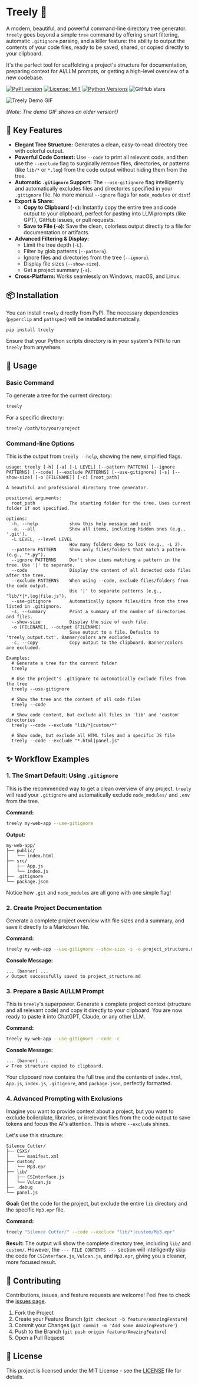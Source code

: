 # Treely 🌳

A modern, beautiful, and powerful command-line directory tree generator. `treely` goes beyond a simple `tree` command by offering smart filtering, automatic `.gitignore` parsing, and a killer feature: the ability to output the contents of your code files, ready to be saved, shared, or copied directly to your clipboard.

It's the perfect tool for scaffolding a project's structure for documentation, preparing context for AI/LLM prompts, or getting a high-level overview of a new codebase.

[![PyPI version](https://img.shields.io/pypi/v/treely.svg)](https://pypi.org/project/treely/)
[![License: MIT](https://img.shields.io/badge/License-MIT-yellow.svg)](https://opensource.org/licenses/MIT)
[![Python Versions](https://img.shields.io/pypi/pyversions/treely.svg)](https://pypi.org/project/treely/)
![GitHub stars](https://img.shields.io/github/stars/rudra-mondal/treely)

![Treely Demo GIF](https://github.com/user-attachments/assets/bdba702c-5786-4a12-9c93-10c48b2b1577)

*(Note: The demo GIF shows an older version!)*

## 🌟 Key Features

*   **Elegant Tree Structure:** Generates a clean, easy-to-read directory tree with colorful output.
*   **Powerful Code Context:** Use `--code` to print all relevant code, and then use the `--exclude` flag to surgically remove files, directories, or patterns (like `lib/*` or `*.log`) from the code output without hiding them from the tree.
*   **Automatic `.gitignore` Support:** The `--use-gitignore` flag intelligently and automatically excludes files and directories specified in your `.gitignore` file. No more manual `--ignore` flags for `node_modules` or `dist`!
*   **Export & Share:**
    *   **Copy to Clipboard (`-c`):** Instantly copy the entire tree and code output to your clipboard, perfect for pasting into LLM prompts (like GPT), GitHub issues, or pull requests.
    *   **Save to File (`-o`):** Save the clean, colorless output directly to a file for documentation or artifacts.
*   **Advanced Filtering & Display:**
    *   Limit the tree depth (`-L`).
    *   Filter by glob patterns (`--pattern`).
    *   Ignore files and directories from the tree (`--ignore`).
    *   Display file sizes (`--show-size`).
    *   Get a project summary (`-s`).
*   **Cross-Platform:** Works seamlessly on Windows, macOS, and Linux.

## 📦 Installation

You can install `treely` directly from PyPI. The necessary dependencies (`pyperclip` and `pathspec`) will be installed automatically.

```bash
pip install treely
```

Ensure that your Python scripts directory is in your system's `PATH` to run `treely` from anywhere.

## 🚀 Usage

### Basic Command

To generate a tree for the current directory:
```bash
treely
```

For a specific directory:
```bash
treely /path/to/your/project
```

### Command-line Options

This is the output from `treely --help`, showing the new, simplified flags.

```
usage: treely [-h] [-a] [-L LEVEL] [--pattern PATTERN] [--ignore PATTERNS] [--code] [--exclude PATTERNS] [--use-gitignore] [-s] [--show-size] [-o [FILENAME]] [-c] [root_path]

A beautiful and professional directory tree generator.

positional arguments:
  root_path             The starting folder for the tree. Uses current folder if not specified.

options:
  -h, --help            show this help message and exit
  -a, --all             Show all items, including hidden ones (e.g., '.git').
  -L LEVEL, --level LEVEL
                        How many folders deep to look (e.g., -L 2).
  --pattern PATTERN     Show only files/folders that match a pattern (e.g., "*.py").
  --ignore PATTERNS     Don't show items matching a pattern in the tree. Use '|' to separate.
  --code                Display the content of all detected code files after the tree.
  --exclude PATTERNS    When using --code, exclude files/folders from the code output.
                        Use '|' to separate patterns (e.g., "lib/*|*.log|file.js").
  --use-gitignore       Automatically ignore files/dirs from the tree listed in .gitignore.
  -s, --summary         Print a summary of the number of directories and files.
  --show-size           Display the size of each file.
  -o [FILENAME], --output [FILENAME]
                        Save output to a file. Defaults to 'treely_output.txt'. Banner/colors are excluded.
  -c, --copy            Copy output to the clipboard. Banner/colors are excluded.

Examples:
  # Generate a tree for the current folder
  treely

  # Use the project's .gitignore to automatically exclude files from the tree
  treely --use-gitignore

  # Show the tree and the content of all code files
  treely --code

  # Show code content, but exclude all files in 'lib' and 'custom' directories
  treely --code --exclude "lib/*|custom/*"

  # Show code, but exclude all HTML files and a specific JS file
  treely --code --exclude "*.html|panel.js"
```

## ✨ Workflow Examples

### 1. The Smart Default: Using `.gitignore`

This is the recommended way to get a clean overview of any project. `treely` will read your `.gitignore` and automatically exclude `node_modules/` and `.env` from the tree.

**Command:**
```bash
treely my-web-app --use-gitignore
```

**Output:**
```
my-web-app/
├── public/
│   └── index.html
├── src/
│   ├── App.js
│   └── index.js
├── .gitignore
└── package.json
```
Notice how `.git` and `node_modules` are all gone with one simple flag!

### 2. Create Project Documentation

Generate a complete project overview with file sizes and a summary, and save it directly to a Markdown file.

**Command:**
```bash
treely my-web-app --use-gitignore --show-size -s -o project_structure.md
```

**Console Message:**
```
... (banner) ...
✔ Output successfully saved to project_structure.md
```

### 3. Prepare a Basic AI/LLM Prompt

This is `treely`'s superpower. Generate a complete project context (structure and all relevant code) and copy it directly to your clipboard. You are now ready to paste it into ChatGPT, Claude, or any other LLM.

**Command:**
```bash
treely my-web-app --use-gitignore --code -c
```

**Console Message:**
```
... (banner) ...
✔ Tree structure copied to clipboard.
```
Your clipboard now contains the full tree and the contents of `index.html`, `App.js`, `index.js`, `.gitignore`, and `package.json`, perfectly formatted.

### 4. Advanced Prompting with Exclusions

Imagine you want to provide context about a project, but you want to exclude boilerplate, libraries, or irrelevant files from the code output to save tokens and focus the AI's attention. This is where `--exclude` shines.

Let's use this structure:
```
Silence Cutter/
├── CSXS/
│   └── manifest.xml
├── custom/
│   └── Mp3.epr
├── lib/
│   ├── CSInterface.js
│   └── Vulcan.js
├── .debug
└── panel.js
```

**Goal:** Get the code for the project, but exclude the entire `lib` directory and the specific `Mp3.epr` file.

**Command:**
```bash
treely "Silence Cutter/" --code --exclude "lib/*|custom/Mp3.epr"
```

**Result:**
The output will show the complete directory tree, including `lib/` and `custom/`. However, the `--- FILE CONTENTS ---` section will intelligently skip the code for `CSInterface.js`, `Vulcan.js`, and `Mp3.epr`, giving you a cleaner, more focused result.

## 🤝 Contributing

Contributions, issues, and feature requests are welcome! Feel free to check the [issues page](https://github.com/rudra-mondal/treely/issues).

1.  Fork the Project
2.  Create your Feature Branch (`git checkout -b feature/AmazingFeature`)
3.  Commit your Changes (`git commit -m 'Add some AmazingFeature'`)
4.  Push to the Branch (`git push origin feature/AmazingFeature`)
5.  Open a Pull Request

## 📄 License

This project is licensed under the MIT License - see the [LICENSE](LICENSE) file for details.